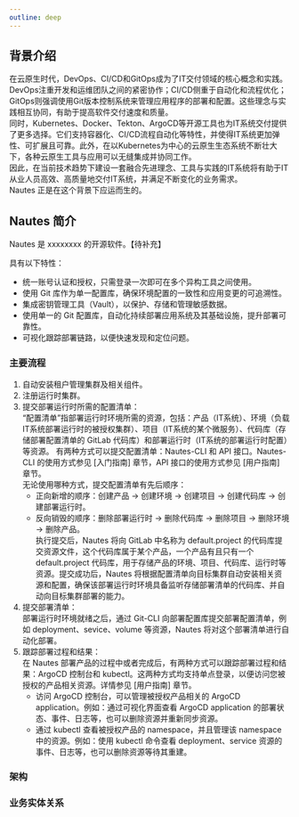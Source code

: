 ```yaml
---
outline: deep
---
```


## 背景介绍

在云原生时代，DevOps、CI/CD和GitOps成为了IT交付领域的核心概念和实践。DevOps注重开发和运维团队之间的紧密协作；CI/CD侧重于自动化和流程优化；GitOps则强调使用Git版本控制系统来管理应用程序的部署和配置。这些理念与实践相互协同，有助于提高软件交付速度和质量。  
同时，Kubernetes、Docker、Tekton、ArgoCD等开源工具也为IT系统交付提供了更多选择。它们支持容器化、CI/CD流程自动化等特性，并使得IT系统更加弹性、可扩展且可靠。此外，在以Kubernetes为中心的云原生生态系统不断壮大下，各种云原生工具与应用可以无缝集成并协同工作。  
因此，在当前技术趋势下建设一套融合先进理念、工具与实践的IT系统将有助于IT从业人员高效、高质量地交付IT系统，并满足不断变化的业务需求。  
Nautes 正是在这个背景下应运而生的。

## Nautes 简介
Nautes 是 xxxxxxxx 的开源软件。【待补充】

具有以下特性：
- 统一账号认证和授权，只需登录一次即可在多个异构工具之间使用。
- 使用 Git 库作为单一配置库，确保环境配置的一致性和应用变更的可追溯性。
- 集成密钥管理工具（Vault），以保护、存储和管理敏感数据。
- 使用单一的 Git 配置库，自动化持续部署应用系统及其基础设施，提升部署可靠性。
- 可视化跟踪部署链路，以便快速发现和定位问题。

### 主要流程

1. 自动安装租户管理集群及相关组件。  
2. 注册运行时集群。  
3. 提交部署运行时所需的配置清单：  
“配置清单”指部署运行时环境所需的资源，包括：产品（IT系统）、环境（负载IT系统部署运行时的被授权集群）、项目（IT系统的某个微服务）、代码库（存储部署配置清单的 GitLab 代码库）和部署运行时（IT系统的部署运行时配置）等资源。 
有两种方式可以提交配置清单：Nautes-CLI 和 API 接口。Nautes-CLI 的使用方式参见 [入门指南] 章节，API 接口的使用方式参见 [用户指南] 章节。  
无论使用哪种方式，提交配置清单有先后顺序：    
   - 正向新增的顺序：创建产品 -> 创建环境 ->  创建项目 -> 创建代码库 -> 创建部署运行时。
   - 反向销毁的顺序：删除部署运行时 -> 删除代码库 -> 删除项目 -> 删除环境 -> 删除产品。  
执行提交后，Nautes 将向 GitLab 中名称为 default.project 的代码库提交资源文件，这个代码库属于某个产品，一个产品有且只有一个 default.project 代码库，用于存储产品的环境、项目、代码库、运行时等资源。提交成功后，Nautes 将根据配置清单向目标集群自动安装相关资源和配置，确保该部署运行时环境具备监听存储部署清单的代码库、并自动向目标集群部署的能力。
4. 提交部署清单：  
部署运行时环境就绪之后，通过 Git-CLI 向部署配置库提交部署配置清单，例如 deployment、sevice、volume 等资源，Nautes 将对这个部署清单进行自动化部署。
5. 跟踪部署过程和结果：  
在 Nautes 部署产品的过程中或者完成后，有两种方式可以跟踪部署过程和结果：ArgoCD 控制台和 kubectl。这两种方式均支持单点登录，以便访问您被授权的产品相关资源。详情参见 [用户指南] 章节。  
   - 访问 ArgoCD 控制台，可以管理被授权产品相关的 ArgoCD application。例如：通过可视化界面查看 ArgoCD application 的部署状态、事件、日志等，也可以删除资源并重新同步资源。
   - 通过 kubectl 查看被授权产品的 namespace，并且管理该 namespace 中的资源。例如：使用 kubectl 命令查看 deployment、service 资源的事件、日志等，也可以删除资源等待其重建。


### 架构


### 业务实体关系